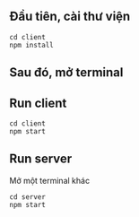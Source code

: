 ## Đầu tiên, cài thư viện

```
cd client
npm install
```

## Sau đó, mở terminal

## Run client

```
cd client
npm start
```

## Run server

Mở một terminal khác

```
cd server
npm start
```
